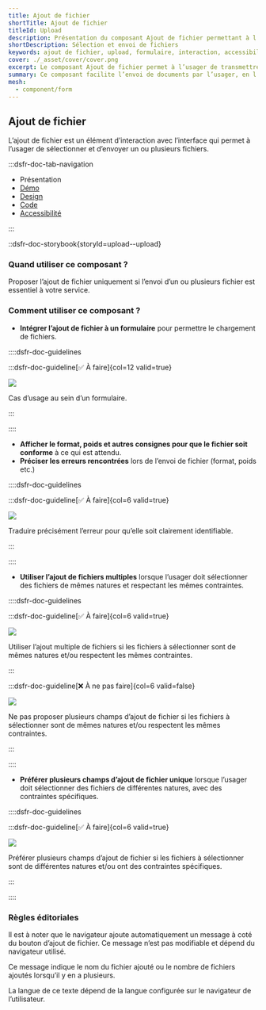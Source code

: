 ```yaml
---
title: Ajout de fichier
shortTitle: Ajout de fichier
titleId: Upload
description: Présentation du composant Ajout de fichier permettant à l’usager de sélectionner et envoyer un ou plusieurs fichiers via une interface.
shortDescription: Sélection et envoi de fichiers
keywords: ajout de fichier, upload, formulaire, interaction, accessibilité, design système, DSFR, sélection, fichier multiple
cover: ./_asset/cover/cover.png
excerpt: Le composant Ajout de fichier permet à l’usager de transmettre un ou plusieurs fichiers à travers une interface, avec des indications claires sur les formats attendus et les erreurs éventuelles.
summary: Ce composant facilite l’envoi de documents par l’usager, en l’intégrant aux formulaires de façon accessible et informative. Il prend en compte les contraintes liées aux fichiers (format, poids, nature), propose des variantes pour l’envoi multiple et signale les erreurs rencontrées lors de l’interaction. Son design est standardisé et non personnalisable pour garantir la cohérence visuelle dans l’ensemble du service.
mesh:
  - component/form
---
```


## Ajout de fichier

L’ajout de fichier est un élément d’interaction avec l’interface qui permet à l’usager de sélectionner et d’envoyer un ou plusieurs fichiers.

:::dsfr-doc-tab-navigation

- Présentation
- [Démo](./demo/index.md)
- [Design](./design/index.md)
- [Code](./code/index.md)
- [Accessibilité](./accessibility/index.md)

:::

::dsfr-doc-storybook{storyId=upload--upload}

### Quand utiliser ce composant ?

Proposer l’ajout de fichier uniquement si l’envoi d’un ou plusieurs fichier est essentiel à votre service.

### Comment utiliser ce composant ?

- **Intégrer l’ajout de fichier à un formulaire** pour permettre le chargement de fichiers.

::::dsfr-doc-guidelines

:::dsfr-doc-guideline[✅ À faire]{col=12 valid=true}

![](./_asset/use/do-1.png)

Cas d’usage au sein d’un formulaire.

:::

::::

- **Afficher le format, poids et autres consignes pour que le fichier soit conforme** à ce qui est attendu.
- **Préciser les erreurs rencontrées** lors de l’envoi de fichier (format, poids etc.)

::::dsfr-doc-guidelines

:::dsfr-doc-guideline[✅ À faire]{col=6 valid=true}

![](./_asset/use/do-2.png)

Traduire précisément l’erreur pour qu’elle soit clairement identifiable.

:::

::::

- **Utiliser l’ajout de fichiers multiples** lorsque l’usager doit sélectionner des fichiers de mêmes natures et respectant les mêmes contraintes.

::::dsfr-doc-guidelines

:::dsfr-doc-guideline[✅ À faire]{col=6 valid=true}

![](./_asset/use/do-3.png)

Utiliser l’ajout multiple de fichiers si les fichiers à sélectionner sont de mêmes natures et/ou respectent les mêmes contraintes.

:::

:::dsfr-doc-guideline[❌ À ne pas faire]{col=6 valid=false}

![](./_asset/use/dont-1.png)

Ne pas proposer plusieurs champs d’ajout de fichier si les fichiers à sélectionner sont de mêmes natures et/ou respectent les mêmes contraintes.

:::

::::

- **Préférer plusieurs champs d’ajout de fichier unique** lorsque l’usager doit sélectionner des fichiers de différentes natures, avec des contraintes spécifiques.

::::dsfr-doc-guidelines

:::dsfr-doc-guideline[✅ À faire]{col=6 valid=true}

![](./_asset/use/do-4.png)

Préférer plusieurs champs d’ajout de fichier si les fichiers à sélectionner sont de différentes natures et/ou ont des contraintes spécifiques.

:::

::::

### Règles éditoriales

Il est à noter que le navigateur ajoute automatiquement un message à coté du bouton d’ajout de fichier. Ce message n’est pas modifiable et dépend du navigateur utilisé.

Ce message indique le nom du fichier ajouté ou le nombre de fichiers ajoutés lorsqu’il y en a plusieurs.

La langue de ce texte dépend de la langue configurée sur le navigateur de l’utilisateur.
